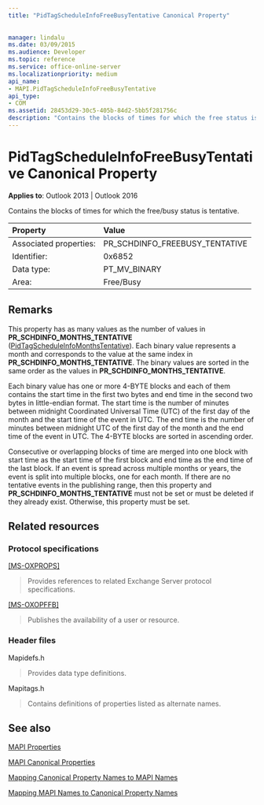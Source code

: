 ```yaml
---
title: "PidTagScheduleInfoFreeBusyTentative Canonical Property"
 
 
manager: lindalu
ms.date: 03/09/2015
ms.audience: Developer
ms.topic: reference
ms.service: office-online-server
ms.localizationpriority: medium
api_name:
- MAPI.PidTagScheduleInfoFreeBusyTentative
api_type:
- COM
ms.assetid: 28453d29-30c5-405b-84d2-5bb5f281756c
description: "Contains the blocks of times for which the free status is tentative for Outlook 2013 or Outlook 2016."
---
```


# PidTagScheduleInfoFreeBusyTentative Canonical Property

  
  
**Applies to**: Outlook 2013 | Outlook 2016 
  
Contains the blocks of times for which the free/busy status is tentative.
  
|Property |Value |
|:-----|:-----|
|Associated properties:  <br/> |PR_SCHDINFO_FREEBUSY_TENTATIVE  <br/> |
|Identifier:  <br/> |0x6852  <br/> |
|Data type:  <br/> |PT_MV_BINARY  <br/> |
|Area:  <br/> |Free/Busy  <br/> |
   
## Remarks

This property has as many values as the number of values in **PR_SCHDINFO_MONTHS_TENTATIVE** ([PidTagScheduleInfoMonthsTentative](pidtagscheduleinfomonthstentative-canonical-property.md)). Each binary value represents a month and corresponds to the value at the same index in **PR_SCHDINFO_MONTHS_TENTATIVE**. The binary values are sorted in the same order as the values in **PR_SCHDINFO_MONTHS_TENTATIVE**.
  
Each binary value has one or more 4-BYTE blocks and each of them contains the start time in the first two bytes and end time in the second two bytes in little-endian format. The start time is the number of minutes between midnight Coordinated Universal Time (UTC) of the first day of the month and the start time of the event in UTC. The end time is the number of minutes between midnight UTC of the first day of the month and the end time of the event in UTC. The 4-BYTE blocks are sorted in ascending order.
  
Consecutive or overlapping blocks of time are merged into one block with start time as the start time of the first block and end time as the end time of the last block. If an event is spread across multiple months or years, the event is split into multiple blocks, one for each month. If there are no tentative events in the publishing range, then this property and **PR_SCHDINFO_MONTHS_TENTATIVE** must not be set or must be deleted if they already exist. Otherwise, this property must be set. 
  
## Related resources

### Protocol specifications

[[MS-OXPROPS]](https://msdn.microsoft.com/library/f6ab1613-aefe-447d-a49c-18217230b148%28Office.15%29.aspx)
  
> Provides references to related Exchange Server protocol specifications.
    
[[MS-OXOPFFB]](https://msdn.microsoft.com/library/1a527299-7211-4d27-a74c-b69bd0746320%28Office.15%29.aspx)
  
> Publishes the availability of a user or resource.
    
### Header files

Mapidefs.h
  
> Provides data type definitions.
    
Mapitags.h
  
> Contains definitions of properties listed as alternate names.
    
## See also



[MAPI Properties](mapi-properties.md)
  
[MAPI Canonical Properties](mapi-canonical-properties.md)
  
[Mapping Canonical Property Names to MAPI Names](mapping-canonical-property-names-to-mapi-names.md)
  
[Mapping MAPI Names to Canonical Property Names](mapping-mapi-names-to-canonical-property-names.md)

